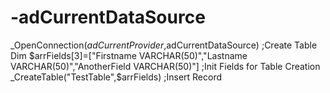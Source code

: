 # -adCurrentDataSource
_OpenConnection($adCurrentProvider,$adCurrentDataSource)    ;Create Table Dim $arrFields[3]=["Firstname VARCHAR(50)","Lastname VARCHAR(50)","AnotherField VARCHAR(50)"]  ;Init Fields for Table Creation _CreateTable("TestTable",$arrFields)  ;Insert Record
